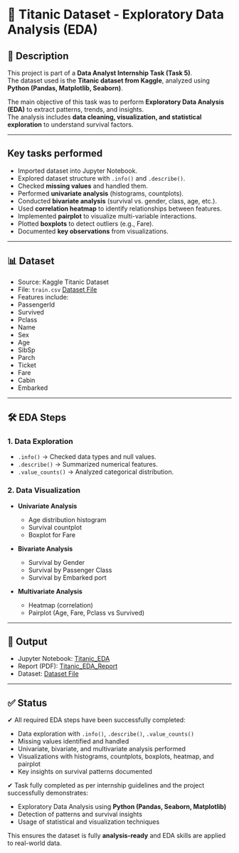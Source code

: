 # 🚢 Titanic Dataset - Exploratory Data Analysis (EDA)

## 📌 Description  
This project is part of a **Data Analyst Internship Task (Task 5)**.  
The dataset used is the **Titanic dataset from Kaggle**, analyzed using **Python (Pandas, Matplotlib, Seaborn)**.  

The main objective of this task was to perform **Exploratory Data Analysis (EDA)** to extract patterns, trends, and insights.  
The analysis includes **data cleaning, visualization, and statistical exploration** to understand survival factors.  

---

## Key tasks performed  

- Imported dataset into Jupyter Notebook.  
- Explored dataset structure with `.info()` and `.describe()`.  
- Checked **missing values** and handled them.  
- Performed **univariate analysis** (histograms, countplots).  
- Conducted **bivariate analysis** (survival vs. gender, class, age, etc.).  
- Used **correlation heatmap** to identify relationships between features.  
- Implemented **pairplot** to visualize multi-variable interactions.  
- Plotted **boxplots** to detect outliers (e.g., Fare).  
- Documented **key observations** from visualizations.  

---

## 📊 Dataset  

- Source: Kaggle Titanic Dataset
- File: `train.csv`  <a href="https://github.com/sabaribala2004-dataanalyst/Exploratory-Data-Analysis-EDA-/blob/main/train.csv"> Dataset File </a>
 - Features include:  
  - PassengerId  
  - Survived  
  - Pclass  
  - Name  
  - Sex  
  - Age  
  - SibSp  
  - Parch  
  - Ticket  
  - Fare  
  - Cabin  
  - Embarked  

---

## 🛠️ EDA Steps  

### 1. Data Exploration  
- `.info()` → Checked data types and null values.  
- `.describe()` → Summarized numerical features.  
- `.value_counts()` → Analyzed categorical distribution.  

### 2. Data Visualization  
- **Univariate Analysis**  
  - Age distribution histogram  
  - Survival countplot  
  - Boxplot for Fare  

- **Bivariate Analysis**  
  - Survival by Gender  
  - Survival by Passenger Class  
  - Survival by Embarked port  

- **Multivariate Analysis**  
  - Heatmap (correlation)  
  - Pairplot (Age, Fare, Pclass vs Survived)  

---

## 📂 Output  

- Jupyter Notebook: <a href="https://github.com/sabaribala2004-dataanalyst/Exploratory-Data-Analysis-EDA-/blob/main/Titanic_EDA.ipynb">Titanic_EDA</a>
- Report (PDF): <a href="https://github.com/sabaribala2004-dataanalyst/Exploratory-Data-Analysis-EDA-/blob/main/Titanic_EDA_Report.pdf">Titanic_EDA_Report</a>
- Dataset: <a href="https://github.com/sabaribala2004-dataanalyst/Exploratory-Data-Analysis-EDA-/blob/main/train.csv"> Dataset File </a> 

---

## ✅ Status  

✔ All required EDA steps have been successfully completed:  
- Data exploration with `.info()`, `.describe()`, `.value_counts()`  
- Missing values identified and handled  
- Univariate, bivariate, and multivariate analysis performed  
- Visualizations with histograms, countplots, boxplots, heatmap, and pairplot  
- Key insights on survival patterns documented  

✔ Task fully completed as per internship guidelines and the project successfully demonstrates:  
- Exploratory Data Analysis using **Python (Pandas, Seaborn, Matplotlib)**  
- Detection of patterns and survival insights  
- Usage of statistical and visualization techniques  

This ensures the dataset is fully **analysis-ready** and EDA skills are applied to real-world data.  

